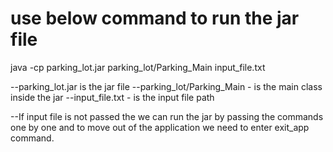 # use below command to run the jar file

java -cp parking_lot.jar parking_lot/Parking_Main input_file.txt 

--parking_lot.jar is the jar file 
--parking_lot/Parking_Main - is the main class inside the jar
--input_file.txt - is the input file path

--If input file is not passed the we can run the jar by passing the commands one by one and to move out of the application we need to enter exit_app command.
